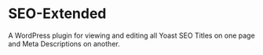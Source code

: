 SEO-Extended
============

A WordPress plugin for viewing and editing all Yoast SEO Titles on one page and Meta Descriptions on another.
